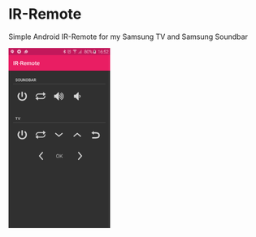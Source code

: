 # IR-Remote
Simple Android IR-Remote for my Samsung TV and Samsung Soundbar

<img width="200px" src="screenshot.png" />
